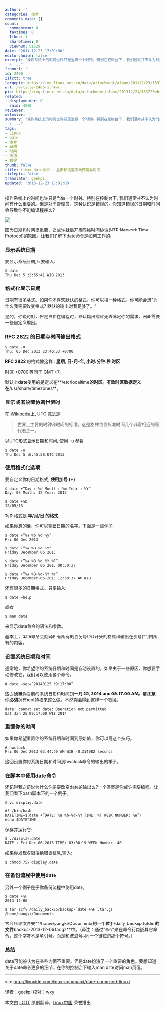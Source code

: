 ```yaml
---
author: ''
categories: 技术
comments_data: []
count:
  commentnum: 0
  favtimes: 0
  likes: 1
  sharetimes: 0
  viewnum: 51529
date: '2013-12-23 17:01:00'
editorchoice: false
excerpt: "操作系统上的时间也许只是当做一个时钟。特别在控制台下, 我们通常并不认为时间有什么重要的。但是对于管理员，这种认识是错误的。你知道错误的日期和时间会导致你不能编译程序么?\r\n\r\n因为日期和时间很重要，这或许就
  \ ..."
fromurl: ''
id: 2406
islctt: true
largepic: https://img.linux.net.cn/data/attachment/album/201312/23/133720ehtmbelwmwsdk59b.png
url: /article-2406-1.html
pic: https://img.linux.net.cn/data/attachment/album/201312/23/133720ehtmbelwmwsdk59b.png.thumb.jpg
related:
- displayorder: 0
  raid: 4260
reviewer: ''
selector: ''
summary: "操作系统上的时间也许只是当做一个时钟。特别在控制台下, 我们通常并不认为时间有什么重要的。但是对于管理员，这种认识是错误的。你知道错误的日期和时间会导致你不能编译程序么?\r\n\r\n因为日期和时间很重要，这或许就
  \ ..."
tags:
- Linux
- date
- 命令
- 日期
- 时间
- 技巧
- 教程
thumb: false
title: Linux date命令 - 显示和设置系统日期与时间
titlepic: false
translator: geekpi
updated: '2013-12-23 17:01:00'
---
```


操作系统上的时间也许只是当做一个时钟。特别在控制台下, 我们通常并不认为时间有什么重要的。但是对于管理员，这种认识是错误的。你知道错误的日期和时间会导致你不能编译程序么?


![](https://img.linux.net.cn/data/attachment/album/201312/23/133720ehtmbelwmwsdk59b.png)


因为日期和时间很重要，这或许就是开发网络时间协议(NTP:Network Time Protocol)的原因。让我们了解下date命令是如何工作的。


### 显示系统日期


要显示系统日期,只要输入:



```
$ date
Thu Dec 5 22:55:41 WIB 2013

```

### 格式化显示日期


日期有很多格式。如果你不喜欢默认的格式，你可以换一种格式。你可能会想"为什么我需要改变格式? 默认的输出对我足够了。"


是的，你说的对，但是当你在编程时，默认输出或许无法满足你的需求，因此需要一些自定义输出。


### RFC 2822 的日期与时间输出格式



```
$ date -R
Thu, 05 Dec 2013 23:40:53 +0700

```

**RFC 2822** 的格式像这样 : **星期, 日-月-年, 小时:分钟:秒 时区**


时区 +0700 等同于 GMT +7。


默认上**date**使用的是定义在**/etc/localtime**的时区。有效时区数据定义在**/usr/share/timezones**。


### 显示或者设置协调世界时


在 [Wikipedia](http://en.wikipedia.org/wiki/Coordinated_Universal_Time)上, UTC 意思是



> 
> 世界上主要的时钟和时间的标准。这是格林位置标准时间几个非常相近的替代者之一。
> 
> 
> 


以UTC形式显示日期和时间, 使用 -u 参数



```
$ date -u
Thu Dec 5 16:45:58:UTC 2013

```

### 使用格式化选项


要自定义你的日期格式, **使用加号 (+)**



```
$ date +”Day : %d Month : %m Year : %Y”
Day: 05 Month: 12 Year: 2013

```



```
$ date +%D
12/05/13

```

**%D** 格式是 **年/月/日 的格式**.


如果你想的话，你可以输出日期的名字。下面是一些例子:



```
$ date +”%a %b %d %y”
Fri 06 Dec 2013

$ date +”%A %B %d %Y”
Friday December 06 2013

$ date +”%A %B %d %Y %T”
Friday December 06 2013 00:30:37

$ date +”%A %B-%d-%Y %c”
Friday December-06-2013 12:30:37 AM WIB

```

还有很多的日期格式。只要输入:



```
$ date –help

```

或者



```
$ man date

```

来显示date命令的语法和参数。


基本上，date命令会翻译所有所有的百分号(%)开头的格式和输出在引号("")内所有的内容。


### 设置系统日期和时间


通常地，你希望你的系统日期和时间是自动设置的。如果由于一些原因，你想要手动修改它，我们可以使用这个命令。



```
# date –set=”20140125 09:17:00”

```

这会**设置**你当前的系统日期和时间到**一月 25, 2014 and 09:17:00 AM。请注意**,你**必须**拥有root特权来这么做。不然你会得到这样一个错误。



```
date: cannot set date: Operation not permitted
Sat Jan 25 09:17:00 WIB 2014

```

### 重置你的时间


如果你希望重置你的系统日期和时间到原始值，你可以用这个技巧。



```
# hwclock
Fri 06 Dec 2013 03:44:10 AM WIB -0.314082 seconds

```

这回设置你的系统日期和时间到hwclock命令的输出的样子。


### 在脚本中使用date命令


还记得我之前说为什么你需要改变date的输出么?一个答案是你或许需要编程。让我们看下bash脚本下的一个例子。



```
$ vi display.date

#! /bin/bash
DATETIME=$(date +”DATE: %a %b-%d-%Y TIME: %T WEEK NUMBER: %W”)
echo $DATETIME

```

保存并运行它:



```
$ ./display.date
DATE : Fri Dec-06-2013 TIME: 03:08:19 WEEK Number :40

```

如果你发现权限拒绝错误信息,输入:



```
$ chmod 755 display.date

```

### 在备份流程中使用date


另外一个例子是子你备份流程中使用date。



```
$ date +%F
2013-12-06

$ tar zcfv /daily_backup/backup-`date +%F`.tar.gz /home/pungki/Documents

```

它会压缩文件夹**/home/pungki/Documents**到一个位于**/daily\_backup folder**的文件**backup-2013-12-06.tar.gz**中。（译注：通过“` 命令 `”来在命令行内嵌其它命令，这个字符不是单引号，而是和波浪号~同一个键位的那个符号。）


### 总结


date可能被认为在某些方面不重要。但是date扮演了一个重要的角色。要想知道关于date命令更多的细节，在你的控制台下输入man date访问man页面。




---


via: <http://linoxide.com/linux-command/date-command-linux/>


译者：[geekpi](https://github.com/geekpi) 校对：[wxy](https://github.com/wxy)


本文由 [LCTT](https://github.com/LCTT/TranslateProject) 原创翻译，[Linux中国](http://linux.cn/) 荣誉推出